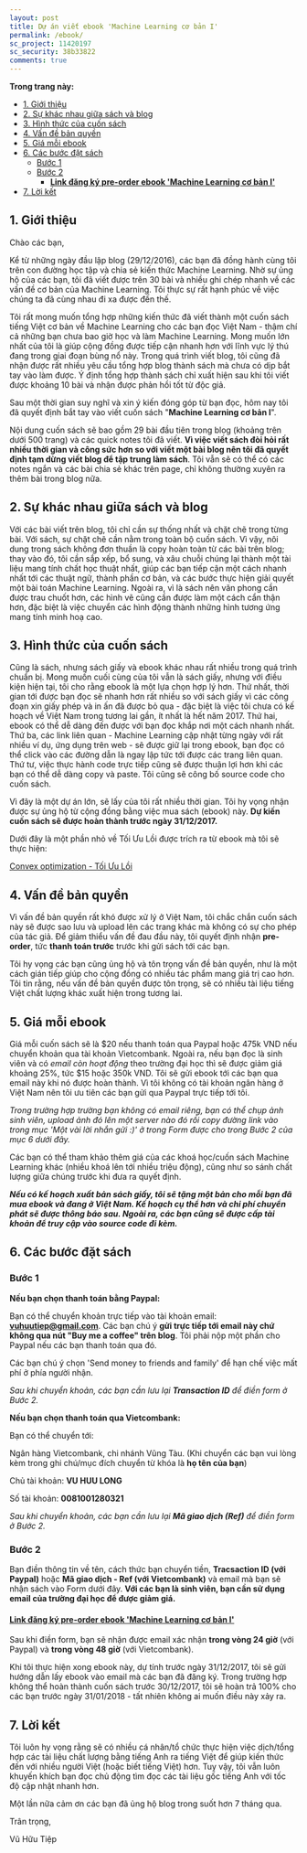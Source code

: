 ```yaml
---
layout: post
title: Dự án viết ebook 'Machine Learning cơ bản I'
permalink: /ebook/
sc_project: 11420197
sc_security: 38b33822
comments: true
---
```



**Trong trang này:**

<!-- MarkdownTOC -->

- [1. Giới thiệu](#-gioi-thieu)
- [2. Sự khác nhau giữa sách và blog](#-su-khac-nhau-giua-sach-va-blog)
- [3. Hình thức của cuốn sách](#-hinh-thuc-cua-cuon-sach)
- [4. Vấn đề bản quyền](#-van-de-ban-quyen)
- [5. Giá mỗi ebook](#-gia-moi-ebook)
- [6. Các bước đặt sách](#-cac-buoc-dat-sach)
    - [Bước 1](#buoc-)
    - [Bước 2](#buoc--1)
        - [**Link đăng ký pre-order ebook 'Machine Learning cơ bản I'**](#link-dang-ky-pre-order-ebook-machine-learning-co-ban-i)
- [7. Lời kết](#-loi-ket)

<!-- /MarkdownTOC -->

<a name="-gioi-thieu"></a>

## 1. Giới thiệu
Chào các bạn, 

Kể từ những ngày đầu lập blog (29/12/2016), các bạn đã đồng hành cùng tôi trên con đường học tập và chia sẻ kiến thức Machine Learning. Nhờ sự ủng hộ của các bạn, tôi đã viết được trên 30 bài và nhiều ghi chép nhanh về các vấn đề cơ bản của Machine Learning. Tôi thực sự rất hạnh phúc về việc chúng ta đã cùng nhau đi xa được đến thế. 

Tôi rất mong muốn tổng hợp những kiến thức đã viết thành một cuốn sách tiếng Việt cơ bản về Machine Learning cho các bạn đọc Việt Nam - thậm chí cả những bạn chưa bao giờ học và làm Machine Learning. Mong muốn lớn nhất của tôi là giúp cộng đồng được tiếp cận nhanh hơn với lĩnh vực lý thú đang trong giai đoạn bùng nổ này. Trong quá trình viết blog, tôi cũng đã nhận được rất nhiều yêu cầu tổng hợp blog thành sách mà chưa có dịp bắt tay vào làm được. Ý định tổng hợp thành sách chỉ xuất hiện sau khi tôi viết được khoảng 10 bài và nhận được phản hồi tốt từ độc giả. 

Sau một thời gian suy nghĩ và xin ý kiến đóng góp từ bạn đọc, hôm nay tôi đã quyết định bắt tay vào viết cuốn sách "**Machine Learning cơ bản I**". 

Nội dung cuốn sách sẽ bao gồm 29 bài đầu tiên trong blog (khoảng trên dưới 500 trang) và các quick notes tôi đã viết. **Vì việc viết sách đòi hỏi rất nhiều thời gian và công sức hơn so với viết một bài blog nên tôi đã quyết định tạm dừng viết blog để tập trung làm sách**. Tôi vẫn sẽ có thể có các notes ngắn và các bài chia sẻ khác trên page, chỉ không thường xuyên ra thêm bài trong blog nữa. 


<a name="-su-khac-nhau-giua-sach-va-blog"></a>

## 2. Sự khác nhau giữa sách và blog

Với các bài viết trên blog, tôi chỉ cần sự thống nhất và chặt chẽ trong từng bài. Với sách, sự chặt chẽ cần nằm trong toàn bộ cuốn sách. Vì vậy, nôi dung trong sách không đơn thuần là copy hoàn toàn từ các bài trên blog; thay vào đó, tôi cần sắp xếp, bổ sung, và xâu chuỗi chúng lại thành một tài liệu mang tính chất học thuật nhất, giúp các bạn tiếp cận một cách nhanh nhất tới các thuật ngữ, thành phần cơ bản, và các bước thực hiện giải quyết một bài toán Machine Learning. Ngoài ra, vì là sách nên văn phong cần được trau chuốt hơn, các hình vẽ cũng cần được làm một cách cẩn thận hơn, đặc biệt là việc chuyển các hình động thành những hình tương ứng mang tính minh hoạ cao.





<a name="-hinh-thuc-cua-cuon-sach"></a>

## 3. Hình thức của cuốn sách

Cũng là sách, nhưng sách giấy và ebook khác nhau rất nhiều trong quá trình chuẩn bị. Mong muốn cuối cùng của tôi vẫn là sách giấy, nhưng với điều kiện hiện tại, tôi cho rằng ebook là một lựa chọn hợp lý hơn. Thứ nhất, thời gian tới được bạn đọc sẽ nhanh hơn rất nhiều so với sách giấy vì các công đoạn xin giấy phép và in ấn đã được bỏ qua - đặc biệt là việc tôi chưa có kế hoạch về Việt Nam trong tương lai gần, ít nhất là hết năm 2017. Thứ hai, ebook có thể dễ dàng đến được với bạn đọc khắp nơi một cách nhanh nhất. Thứ ba, các link liên quan - Machine Learning cập nhật từng ngày với rất nhiều ví dụ, ứng dụng trên web - sẽ được giữ lại trong ebook, bạn đọc có thể click vào các đường dẫn là ngay lập tức tới được các trang liên quan. Thứ tư, việc thực hành code trực tiếp cũng sẽ được thuận lợi hơn khi các bạn có thể dễ dàng copy và paste. Tôi cũng sẽ công bố source code cho cuốn sách. 

Vì đây là một dự án lớn, sẽ lấy của tôi rất nhiều thời gian. Tôi hy vọng nhận được sự ủng hộ từ cộng đồng bằng việc mua sách (ebook) này. **Dự kiến cuốn sách sẽ được hoàn thành trước ngày 31/12/2017.** 

Dưới đây là một phần nhỏ về Tối Ưu Lồi được trích ra từ ebook mà tôi sẽ thực hiện:

[Convex optimization - Tối Ưu Lồi](https://github.com/tiepvupsu/tiepvupsu.github.io/blob/master/assets/latex/book_CVX.pdf)

<a name="-van-de-ban-quyen"></a>

## 4. Vấn đề bản quyền 

Vì vấn đề bản quyền rất khó được xử lý ở Việt Nam, tôi chắc chắn cuốn sách này sẽ được sao lưu và upload lên các trang khác mà không có sự cho phép của tác giả. Để giảm thiểu vấn đề đau đầu này, tôi quyết định nhận **pre-order**, tức **thanh toán trước** trước khi gửi sách tới các bạn. 

Tôi hy vọng các bạn cũng ủng hộ và tôn trọng vấn đề bản quyền, như là một cách gián tiếp giúp cho cộng đồng có nhiều tác phẩm mang giá trị cao hơn. Tôi tin rằng, nếu vấn đề bản quyền được tôn trọng, sẽ có nhiều tài liệu tiếng Việt chất lượng khác xuất hiện trong tương lai. 


<a name="-gia-moi-ebook"></a>

## 5. Giá mỗi ebook 

Giá mỗi cuốn sách sẽ là $20 nếu thanh toán qua Paypal hoặc 475k VND nếu chuyển khoản qua tài khoản Vietcombank. Ngoài ra, nếu bạn đọc là sinh viên và có _email còn hoạt động_ theo trường đại học thì sẽ được giảm giá khoảng 25%, tức $15 hoặc 350k VND. Tôi sẽ gửi ebook tới các bạn qua email này khi nó được hoàn thành. Vì tôi không có tài khoản ngân hàng ở Việt Nam nên tôi ưu tiên các bạn gửi qua Paypal trực tiếp tới tôi. 

_Trong trường hợp trường bạn không có email riêng, bạn có thể chụp ảnh sinh viên, upload ảnh đó lên một server nào đó rồi copy đường link vào trong mục 'Một vài lời nhắn gửi :)' ở trong Form được cho trong Bước 2 của mục 6 dưới đây._

Các bạn có thể tham khảo thêm giá của các khoá học/cuốn sách Machine Learning khác (nhiều khoá lên tới nhiều triệu động), cũng như so sánh chất lượng giữa chúng trước khi đưa ra quyết định. 

**_Nếu có kế hoạch xuất bản sách giấy, tôi sẽ tặng một bản cho mỗi bạn đã mua ebook và đang ở Việt Nam. Kế hoạch cụ thể hơn và chi phí chuyển phát sẽ được thông báo sau. Ngoài ra, các bạn cũng sẽ được cấp tài khoản để truy cập vào source code đi kèm._** 

<a name="-cac-buoc-dat-sach"></a>

## 6. Các bước đặt sách

<a name="buoc-"></a>

### Bước 1
**Nếu bạn chọn thanh toán bằng Paypal:**

Bạn có thể chuyển khoản trực tiếp vào tài khoản email: **vuhuutiep@gmail.com**. Các bạn chú ý **gửi trực tiếp tới email này chứ không qua nút "Buy me a coffee" trên blog**. Tôi phải nộp một phần cho Paypal nếu các bạn thanh toán qua đó. 

Các bạn chú ý chọn 'Send money to friends and family' để hạn chế việc mất phí ở phía người nhận. 

_Sau khi chuyển khoản, các bạn cần lưu lại **Transaction ID** để điền form ở Bước 2._ 

**Nếu bạn chọn thanh toán qua Vietcombank:**

Bạn có thể chuyển tới:

Ngân hàng Vietcombank, chi nhánh Vũng Tàu. 
(Khi chuyển các bạn vui lòng kèm trong ghi chú/mục đích chuyển từ khóa là **họ tên của bạn**)

Chủ tài khoản: **VU HUU LONG**

Số tài khoản: **0081001280321**

*Sau khi chuyển khoản, các bạn cần lưu lại **Mã giao dịch (Ref)** để điền form ở Bước 2.*

<a name="buoc--1"></a>

### Bước 2
Bạn điền thông tin về tên, cách thức bạn chuyển tiền, **Tracsaction ID (với Paypal)** hoặc **Mã giao dịch - Ref (với Vietcombank)** và email mà bạn sẽ nhận sách vào Form dưới đây. **Với các bạn là sinh viên, bạn cần sử dụng email của trường đại học để được giảm giá.**

<a name="link-dang-ky-pre-order-ebook-machine-learning-co-ban-i"></a>

#### [**Link đăng ký pre-order ebook 'Machine Learning cơ bản I'**](https://docs.google.com/forms/d/e/1FAIpQLSefMyP_SH2LYMwrqV23AHd06xZxhNLOZ6PLGWSwoulN3XeMMQ/viewform?usp=sf_link)

Sau khi điền form, bạn sẽ nhận được email xác nhận **trong vòng 24 giờ** (với Paypal) và **trong vòng 48 giờ** (với Vietcombank). 


Khi tôi thực hiện xong ebook này, dự tính trước ngày 31/12/2017, tôi sẽ gửi hướng dẫn lấy ebook vào email mà các bạn đã đăng ký. Trong trường hợp không thể hoàn thành cuốn sách trước 30/12/2017, tôi sẽ hoàn trả 100% cho các bạn trước ngày 31/01/2018 - tất nhiên không ai muốn điều này xảy ra. 

<a name="-loi-ket"></a>

## 7. Lời kết 
Tôi luôn hy vọng rằng sẽ có nhiều cá nhân/tổ chức thực hiện việc dịch/tổng hợp các tài liệu chất lượng bằng tiếng Anh ra tiếng Việt để giúp kiến thức đến với nhiều người Việt (hoặc biết tiếng Việt) hơn. Tuy vậy, tôi vẫn luôn khuyến khích bạn đọc chủ động tìm đọc các tài liệu gốc tiếng Anh với tốc độ cập nhật nhanh hơn. 

Một lần nữa cảm ơn các bạn đã ủng hộ blog trong suốt hơn 7 tháng qua. 

Trân trọng, 

Vũ Hữu Tiệp 











